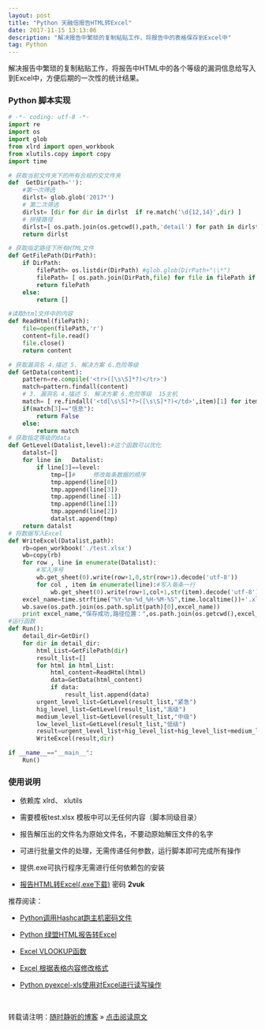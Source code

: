 ```yaml
---
layout: post
title: "Python 天融信报告HTML转Excel"
date: 2017-11-15 13:13:06 
description: "解决报告中繁琐的复制粘贴工作，将报告中的表格保存到Excel中"
tag: Python
---
```



解决报告中繁琐的复制粘贴工作，将报告中HTML中的各个等级的漏洞信息给写入到Excel中，方便后期的一次性的统计结果。

### Python 脚本实现
``` Python
# -*- coding: utf-8 -*-
import re
import os
import glob
from xlrd import open_workbook
from xlutils.copy import copy
import time

# 获取当前文件夹下的所有合规的文文件夹
def  GetDir(path=''):
    #第一次筛选
    dirlst= glob.glob('2017*')
    # 第二次筛选
    dirlst= [dir for dir in dirlst  if re.match('\d{12,14}',dir) ]
    # 拼接路径
    dirlst=[ os.path.join(os.getcwd(),path,'detail') for path in dirlst ]
    return dirlst

# 获取指定路径下所有HTML文件
def GetFilePath(DirPath):
    if DirPath:
        filePath= os.listdir(DirPath) #glob.glob(DirPath+"\\*")
        filePath= [ os.path.join(DirPath,file) for file in filePath if re.match('\d{3,30}\.html',file) ]
        return filePath
    else:
        return []

#读取html文件中的内容
def ReadHtml(filePath):
    file=open(filePath,'r')
    content=file.read()
    file.close()
    return content

# 获取漏洞名 4.描述 5. 解决方案 6.危险等级
def GetData(content):
    pattern=re.compile('<tr>([\s\S]*?)</tr>')
    match=pattern.findall(content)
    # 3. 漏洞名 4.描述 5. 解决方案 6.危险等级  15主机
    match= [ re.findall('<td[\s\S]*?>([\s\S]*?)</td>',item)[1] for item in  (match[2:6]+[match[-1]]) ]
    if(match[3]=="信息"):
        return False
    else:
        return match
# 获取指定等级的data
def GetLevel(Datalist,level):#这个函数可以优化
    datalst=[]
    for line in   Datalist:
        if line[3]==level:
            tmp=[]#     修改每条数据的顺序
            tmp.append(line[0])
            tmp.append(line[3])
            tmp.append(line[-1])
            tmp.append(line[1])
            tmp.append(line[2])
            datalst.append(tmp)
    return datalst
# 将数据写入Excel
def WriteExcel(Datalist,path): 
    rb=open_workbook('./test.xlsx')
    wb=copy(rb)
    for row , line in enumerate(Datalist):
        #写入序号
        wb.get_sheet(0).write(row+1,0,str(row+1).decode('utf-8'))
        for col , item in enumerate(line):#写入每条一行
            wb.get_sheet(0).write(row+1,col+1,str(item).decode('utf-8'))
    excel_name=time.strftime("%Y-%m-%d_%H-%M-%S",time.localtime())+'.xls'
    wb.save(os.path.join(os.path.split(path)[0],excel_name))
    print excel_name,"保存成功,路径位置：",os.path.join(os.getcwd(),excel_name)
#运行函数
def Run():
    detail_dir=GetDir()
    for dir in detail_dir:
        html_List=GetFilePath(dir)
        result_list=[]
        for html in html_List:
            html_content=ReadHtml(html)
            data=GetData(html_content)
            if data:
                result_list.append(data)
        urgent_level_list=GetLevel(result_list,"紧急")       
        hig_level_list=GetLevel(result_list,"高级") 
        medium_level_list=GetLevel(result_list,"中级") 
        low_level_list=GetLevel(result_list,"低级") 
        result=urgent_level_list+hig_level_list+hig_level_list+medium_level_list+low_level_list
        WriteExcel(result,dir)

if __name__=="__main__":
    Run()
```

### 使用说明

- 依赖库 xlrd、 xlutils

- 需要模板test.xlsx 模板中可以无任何内容（脚本同级目录）

- 报告解压出的文件名为原始文件名，不要动原始解压文件的名字

- 可进行批量文件的处理，无需传递任何参数，运行脚本即可完成所有操作

- 提供.exe可执行程序无需进行任何依赖包的安装

- [报告HTML转Excel(.exe下载)](http://pan.baidu.com/s/1bpIuES3) 密码 **2vuk**



推荐阅读：

- [Python调用Hashcat跑主机密码文件](http://ssjt21.github.io/2017/11/Python_Hashcatshell/)

- [Python 绿盟HTML报告转Excel](https://ssjt21.github.io/2017/11/Pyton_NSFOCUS_To_Excel/)

- [Excel VLOOKUP函数](http://ssjt21.github.io/2017/11/Excel_vlookup/)

- [Excel 根据表格内容修改格式](http://ssjt21.github.io/2017/11/Excel_ConditionFormat/)

- [Python pyexcel-xls使用对Excel进行读写操作](https://ssjt21.github.io/2018/1/Python_Pyexcel-xls/)


<br>

转载请注明：[随时静听的博客](http://ssjt21.github.io) » [点击阅读原文](http://ssjt21.github.io/2017/11/Python_HtmltoExcel/)